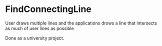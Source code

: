 # FindConnectingLine
User draws multiple lines and the applications drows a line that intersects as much of user lines as possible

Done as a university project.
